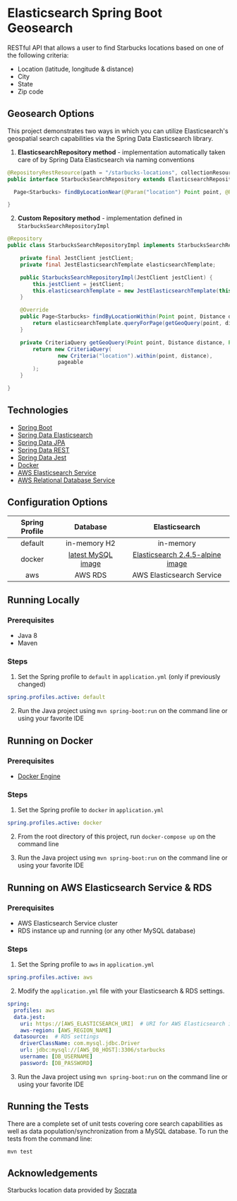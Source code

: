 # Elasticsearch Spring Boot Geosearch

RESTful API that allows a user to find Starbucks locations based on one of the following criteria:

  * Location (latitude, longitude & distance)
  * City
  * State
  * Zip code
  
## Geosearch Options

This project demonstrates two ways in which you can utilize Elasticsearch's geospatial search capabilities via the Spring Data Elasticsearch library.

1. **ElasticsearchRepository method** - implementation automatically taken care of by Spring Data Elasticsearch via naming conventions
```java
@RepositoryRestResource(path = "/starbucks-locations", collectionResourceRel = "/starbucks-locations")
public interface StarbucksSearchRepository extends ElasticsearchRepository<Starbucks, Long>, StarbucksSearchRepositoryCustom {

  Page<Starbucks> findByLocationNear(@Param("location") Point point, @Param("distance") Distance distance, Pageable pageable);

}
```
2. **Custom Repository method** - implementation defined in `StarbucksSearchRepositoryImpl`
```java
@Repository
public class StarbucksSearchRepositoryImpl implements StarbucksSearchRepositoryCustom {

	private final JestClient jestClient;
	private final JestElasticsearchTemplate elasticsearchTemplate;

	public StarbucksSearchRepositoryImpl(JestClient jestClient) {
		this.jestClient = jestClient;
		this.elasticsearchTemplate = new JestElasticsearchTemplate(this.jestClient);
	}

	@Override
	public Page<Starbucks> findByLocationWithin(Point point, Distance distance, Pageable pageable) {
		return elasticsearchTemplate.queryForPage(getGeoQuery(point, distance, pageable), Starbucks.class);
	}

	private CriteriaQuery getGeoQuery(Point point, Distance distance, Pageable pageable) {
		return new CriteriaQuery(
				new Criteria("location").within(point, distance),
				pageable
		);
	}

}
```
## Technologies

* [Spring Boot](https://projects.spring.io/spring-boot/)
* [Spring Data Elasticsearch](https://projects.spring.io/spring-data-elasticsearch/)
* [Spring Data JPA](https://projects.spring.io/spring-data-jpa/)
* [Spring Data REST](https://projects.spring.io/spring-data-rest/)
* [Spring Data Jest](https://github.com/VanRoy/spring-data-jest)
* [Docker](https://www.docker.com/)
* [AWS Elasticsearch Service](https://aws.amazon.com/elasticsearch-service/)
* [AWS Relational Database Service](https://aws.amazon.com/rds/)

## Configuration Options

| Spring Profile | Database | Elasticsearch |
|:--------------:|:--------:|:-------------:|
| default | in-memory H2 | in-memory |
| docker | [latest MySQL image](https://hub.docker.com/r/library/mysql/) | [Elasticsearch 2.4.5-alpine image](https://hub.docker.com/r/library/elasticsearch/) |
| aws | AWS RDS | AWS Elasticsearch Service |

## Running Locally

### Prerequisites
* Java 8
* Maven

### Steps

1. Set the Spring profile to `default` in `application.yml` (only if previously changed)
```YAML
spring.profiles.active: default
```

2. Run the Java project using `mvn spring-boot:run` on the command line or using your favorite IDE

## Running on Docker

### Prerequisites
* [Docker Engine](https://docs.docker.com/engine/installation/)

### Steps

1. Set the Spring profile to `docker` in `application.yml`
```YAML
spring.profiles.active: docker
```

2. From the root directory of this project, run `docker-compose up` on the command line

3. Run the Java project using `mvn spring-boot:run` on the command line or using your favorite IDE

## Running on AWS Elasticsearch Service & RDS

### Prerequisites
* AWS Elasticsearch Service cluster
* RDS instance up and running (or any other MySQL database)

### Steps

1. Set the Spring profile to `aws` in `application.yml`  
```YAML
spring.profiles.active: aws
```
2. Modify the `application.yml` file with your Elasticsearch & RDS settings.
```YAML
spring:
  profiles: aws
  data.jest:
    uri: https://[AWS_ELASTICSEARCH_URI]  # URI for AWS Elasticsearch index
    aws-region: [AWS_REGION_NAME]
  datasource:  # RDS settings
    driverClassName: com.mysql.jdbc.Driver
    url: jdbc:mysql://[AWS_DB_HOST]:3306/starbucks
    username: [DB_USERNAME]
    password: [DB_PASSWORD]
```

3. Run the Java project using `mvn spring-boot:run` on the command line or using your favorite IDE

## Running the Tests

There are a complete set of unit tests covering core search capabilities as well as data population/synchronization from a MySQL database.  To run the tests from the command line:

```
mvn test
```

## Acknowledgements

Starbucks location data provided by [Socrata](https://opendata.socrata.com/Business/All-Starbucks-Locations-in-the-US/txu4-fsic)
